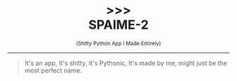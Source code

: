 # <div align="center">>>><br>SPAIME-2‌</div>
<div align="center"><sup>(Shitty Python App I Made Entirely)</sup></div>

---
> It's an app, It's shitty, It's Pythonic, It's made by me, might just be the most perfect name.